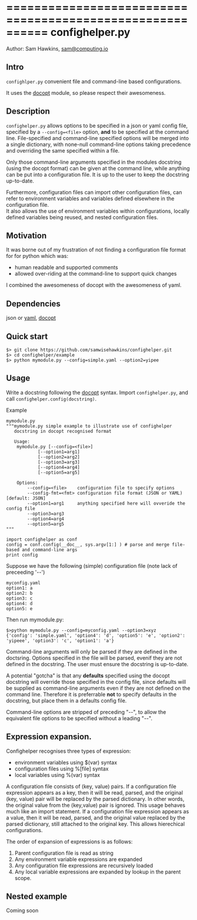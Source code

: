 ==========================================================
confighelper.py
===========================================================

Author: Sam Hawkins, sam@computing.io


## Intro
`confighlper.py` convenient file and command-line based configurations.

It uses the [docopt](https://github.com/docopt/docopt) module, so please 
respect their awesomeness. 


## Description
`confighelper.py` allows options to be specified in a json or yaml config file, specified by a `--config=<file>` option, 
**and** to be specified at the command line. File-specified and command-line specified options will be
merged into a single dictionary, with none-null command-line options taking precedence and overriding the same specified
within a file. 

Only those command-line arguments specified in the modules docstring 
(using the docopt format) can be given at the command line, while anything
can be put into a configuration file. It is up to the user to keep the docstring up-to-date.

Furthermore, configuration files can import other configuration files, 
can refer to environment variables and variables defined
elsewhere in the configuration file.  
It also allows the use of environment variables within configurations,
locally defined variables being reused, and nested configuration files.

## Motivation

It was borne out of my frustration of not finding a configuration 
file format for for python which was:
* human readable and supported comments
* allowed over-riding at the command-line to support quick changes

I combined the awesomeness of docopt with the awesomeness of yaml.

## Dependencies

json or [yaml](http://pyyaml.org/), [docopt](https://github.com/docopt/docopt)


## Quick start

    $> git clone https://github.com/samwisehawkins/confighelper.git
	$> cd confighelper/example
	$> python mymodule.py --config=simple.yaml --option2=yipee


## Usage

Write a docstring following the [docopt](http://docopt.org/) syntax. Import
`confighelper.py`, and call `confighelper.config(docstring)`. 


Example  

    mymodule.py
    """mymodule.py simple example to illustrate use of confighelper
	   docstring in docopt recognised format
       
	   Usage: 
        mymodule.py [--config=<file>]
                [--option1=arg1]
                [--option2=arg2]
                [--option3=arg3]
                [--option4=arg4]
                [--option5=arg5]
    
        Options:
            --config=<file>    configuration file to specify options
            --config-fmt=<fmt> configuration file format (JSON or YAML) [default: JSON]
            --option1=arg1     anything specified here will ovveride the config file 
            --option3=arg3
            --option4=arg4
            --option5=arg5
	"""
    
    import confighelper as conf
    config = conf.config(__doc__, sys.argv[1:] ) # parse and merge file-based and command-line args
    print config

    
Suppose we have the following (simple) configuration file (note lack of preceeding '--')

    myconfig.yaml
    option1: a
    option2: b
    option3: c
    option4: d
    option5: e

Then run mymodule.py:

    $>python mymodule.py --config=myconfig.yaml --option3=xyz
    {'config': 'simple.yaml', 'option4': 'd', 'option5': 'e', 'option2': 'yipeee', 'option3': 'c', 'option1': 'a'}

Command-line arguments will only be parsed if they are defined in the doctsring. Options specified in the file will be parsed, 
evenif they are not defined in the docstring. The user must ensure the docstring is up-to-date.

A potential "gotcha" is that any **defaults** specified using the docopt docstring will override those specified in the config file, 
since defaults will be supplied as command-line arguments even if they are not defined on the command line.
Therefore it is preferrable **not** to specify defaults in the docstring, but place them in a defaults config file. 

Command-line options are stripped of preceding "--", to allow the equivalent file options to be specified without a leading "--". 

## Expression expansion. 

Confighelper recognises three types of expression:
 * environment variables using $(var) syntax
 * configuration files using %[file] syntax
 * local variables using %(var) syntax
 
 A configuration file consists of (key, value) pairs. If a configuration file expression appears as a key, then it will
 be read, parsed, and the original (key, value) pair will be replaced by the parsed dictionary.  In other words, the original 
 value from the (key,value) pair is ignored.  This usage behaves much like an import statement.  If a configuration file 
 expression appears as a value, then it will be read, parsed, and the original value replaced by the parsed dictionary, still
 attached to the original key. This allows hierechical configurations.

The order of expansion of expressions is as follows:

 1. Parent configuration file is read as string
 2. Any environment variable expressions are expanded
 3. Any configuration file expressions are recursively loaded
 4. Any local variable expressions are expanded by lookup in the parent scope.
 
 
## Nested example

Coming soon
